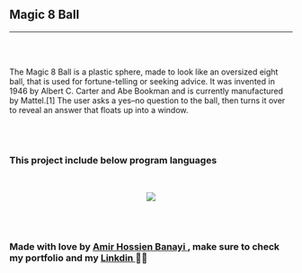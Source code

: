 
<h2> Magic 8 Ball </h2>

<hr>


<br><br>

<p>The Magic 8 Ball is a plastic sphere, made to look like an oversized eight ball, that is used for fortune-telling or seeking advice. It was invented in 1946 by Albert C. Carter and Abe Bookman and is currently manufactured by Mattel.[1] The user asks a yes–no question to the ball, then turns it over to reveal an answer that floats up into a window.</p>

<br>
<br>

<h3> This project include below program languages</h3>
<br>
<p align="center">
  <a href="https://skillicons.dev">
    <img src="https://skillicons.dev/icons?i=dart,py,java,c,cpp" />
  </a>
</p>

<br>

<br>


<h3> <strong> Made with love by <a href="https://github.com/AmirHBana" > Amir Hossien Banayi </a>, make sure to check my portfolio and my <a href="https://www.linkedin.com/in/amirhossien-banayikhalilabad/"> Linkdin </a>  💜🚀 </strong></h3>
